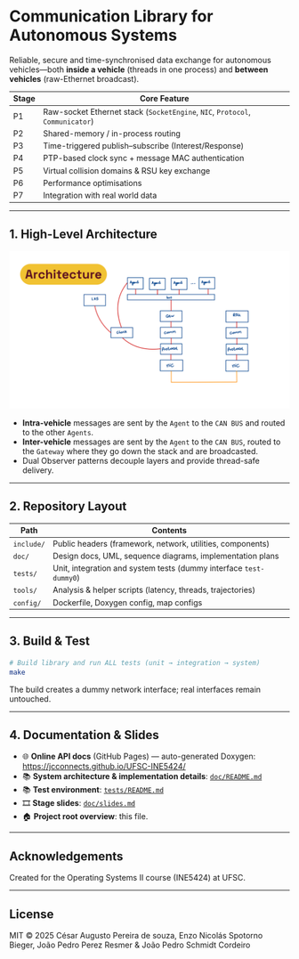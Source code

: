 # Communication Library for Autonomous Systems

Reliable, secure and time-synchronised data exchange for autonomous vehicles—both **inside a vehicle** (threads in one process) and **between vehicles** (raw-Ethernet broadcast).

| Stage | Core Feature | 
|-------|--------------|
| P1 | Raw-socket Ethernet stack (`SocketEngine`, `NIC`, `Protocol`, `Communicator`) | 
| P2 | Shared-memory / in-process routing | 
| P3 | Time-triggered publish–subscribe (Interest/Response) | 
| P4 | PTP-based clock sync + message MAC authentication | 
| P5 | Virtual collision domains & RSU key exchange | 
| P6 | Performance optimisations | 
| P7 | Integration with real world data | 

---

## 1. High-Level Architecture

![Architecture Diagram](doc/assets/architecture.png)

* **Intra-vehicle** messages are sent by the `Agent` to the `CAN BUS` and routed to the other `Agents`.
* **Inter-vehicle** messages are sent by the `Agent` to the `CAN BUS`, routed to the `Gateway` where they go down the stack and are broadcasted.
* Dual Observer patterns decouple layers and provide thread-safe delivery.

---

## 2. Repository Layout

| Path | Contents |
|------|----------|
| `include/` | Public headers (framework, network, utilities, components) |
| `doc/` | Design docs, UML, sequence diagrams, implementation plans |
| `tests/` | Unit, integration and system tests (dummy interface `test-dummy0`) |
| `tools/` | Analysis & helper scripts (latency, threads, trajectories) |
| `config/` | Dockerfile, Doxygen config, map configs |

---

## 3. Build & Test

```bash
# Build library and run ALL tests (unit → integration → system)
make
```

The build creates a dummy network interface; real interfaces remain untouched.

---

## 4. Documentation & Slides

* 🌐 **Online API docs** (GitHub Pages) — auto-generated Doxygen:  
  https://jcconnects.github.io/UFSC-INE5424/
* 📚 **System architecture & implementation details**: [`doc/README.md`](doc/README.md)
* 📚 **Test environment**: [`tests/README.md`](tests/README.md)
* 🎞️ **Stage slides**: [`doc/slides.md`](doc/slides.md)
* 🏠 **Project root overview**: this file.

---

## Acknowledgements

Created for the Operating Systems II course (INE5424) at UFSC.

---

## License

MIT © 2025 César Augusto Pereira de souza, Enzo Nicolás Spotorno Bieger, João Pedro Perez Resmer & João Pedro Schmidt Cordeiro